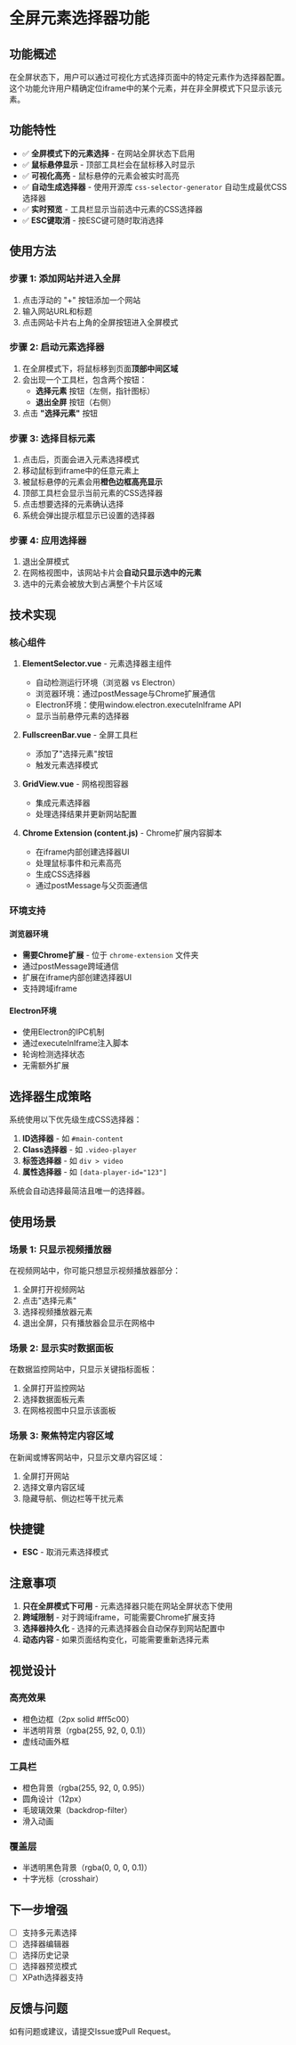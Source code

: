 # 全屏元素选择器功能

## 功能概述

在全屏状态下，用户可以通过可视化方式选择页面中的特定元素作为选择器配置。这个功能允许用户精确定位iframe中的某个元素，并在非全屏模式下只显示该元素。

## 功能特性

- ✅ **全屏模式下的元素选择** - 在网站全屏状态下启用
- ✅ **鼠标悬停显示** - 顶部工具栏会在鼠标移入时显示
- ✅ **可视化高亮** - 鼠标悬停的元素会被实时高亮
- ✅ **自动生成选择器** - 使用开源库 `css-selector-generator` 自动生成最优CSS选择器
- ✅ **实时预览** - 工具栏显示当前选中元素的CSS选择器
- ✅ **ESC键取消** - 按ESC键可随时取消选择

## 使用方法

### 步骤 1: 添加网站并进入全屏

1. 点击浮动的 "+" 按钮添加一个网站
2. 输入网站URL和标题
3. 点击网站卡片右上角的全屏按钮进入全屏模式

### 步骤 2: 启动元素选择器

1. 在全屏模式下，将鼠标移到页面**顶部中间区域**
2. 会出现一个工具栏，包含两个按钮：
   - **选择元素** 按钮（左侧，指针图标）
   - **退出全屏** 按钮（右侧）
3. 点击 **"选择元素"** 按钮

### 步骤 3: 选择目标元素

1. 点击后，页面会进入元素选择模式
2. 移动鼠标到iframe中的任意元素上
3. 被鼠标悬停的元素会用**橙色边框高亮显示**
4. 顶部工具栏会显示当前元素的CSS选择器
5. 点击想要选择的元素确认选择
6. 系统会弹出提示框显示已设置的选择器

### 步骤 4: 应用选择器

1. 退出全屏模式
2. 在网格视图中，该网站卡片会**自动只显示选中的元素**
3. 选中的元素会被放大到占满整个卡片区域

## 技术实现

### 核心组件

1. **ElementSelector.vue** - 元素选择器主组件
   - 自动检测运行环境（浏览器 vs Electron）
   - 浏览器环境：通过postMessage与Chrome扩展通信
   - Electron环境：使用window.electron.executeInIframe API
   - 显示当前悬停元素的选择器

2. **FullscreenBar.vue** - 全屏工具栏
   - 添加了"选择元素"按钮
   - 触发元素选择模式

3. **GridView.vue** - 网格视图容器
   - 集成元素选择器
   - 处理选择结果并更新网站配置

4. **Chrome Extension (content.js)** - Chrome扩展内容脚本
   - 在iframe内部创建选择器UI
   - 处理鼠标事件和元素高亮
   - 生成CSS选择器
   - 通过postMessage与父页面通信

### 环境支持

#### 浏览器环境
- **需要Chrome扩展** - 位于 `chrome-extension` 文件夹
- 通过postMessage跨域通信
- 扩展在iframe内部创建选择器UI
- 支持跨域iframe

#### Electron环境
- 使用Electron的IPC机制
- 通过executeInIframe注入脚本
- 轮询检测选择状态
- 无需额外扩展

## 选择器生成策略

系统使用以下优先级生成CSS选择器：

1. **ID选择器** - 如 `#main-content`
2. **Class选择器** - 如 `.video-player`
3. **标签选择器** - 如 `div > video`
4. **属性选择器** - 如 `[data-player-id="123"]`

系统会自动选择最简洁且唯一的选择器。

## 使用场景

### 场景 1: 只显示视频播放器

在视频网站中，你可能只想显示视频播放器部分：
1. 全屏打开视频网站
2. 点击"选择元素"
3. 选择视频播放器元素
4. 退出全屏，只有播放器会显示在网格中

### 场景 2: 显示实时数据面板

在数据监控网站中，只显示关键指标面板：
1. 全屏打开监控网站
2. 选择数据面板元素
3. 在网格视图中只显示该面板

### 场景 3: 聚焦特定内容区域

在新闻或博客网站中，只显示文章内容区域：
1. 全屏打开网站
2. 选择文章内容区域
3. 隐藏导航、侧边栏等干扰元素

## 快捷键

- **ESC** - 取消元素选择模式

## 注意事项

1. **只在全屏模式下可用** - 元素选择器只能在网站全屏状态下使用
2. **跨域限制** - 对于跨域iframe，可能需要Chrome扩展支持
3. **选择器持久化** - 选择的元素选择器会自动保存到网站配置中
4. **动态内容** - 如果页面结构变化，可能需要重新选择元素

## 视觉设计

### 高亮效果
- 橙色边框（2px solid #ff5c00）
- 半透明背景（rgba(255, 92, 0, 0.1)）
- 虚线动画外框

### 工具栏
- 橙色背景（rgba(255, 92, 0, 0.95)）
- 圆角设计（12px）
- 毛玻璃效果（backdrop-filter）
- 滑入动画

### 覆盖层
- 半透明黑色背景（rgba(0, 0, 0, 0.1)）
- 十字光标（crosshair）

## 下一步增强

- [ ] 支持多元素选择
- [ ] 选择器编辑器
- [ ] 选择历史记录
- [ ] 选择器预览模式
- [ ] XPath选择器支持

## 反馈与问题

如有问题或建议，请提交Issue或Pull Request。


